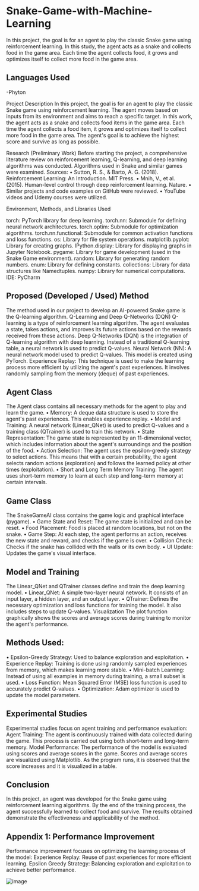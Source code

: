 # Snake-Game-with-Machine-Learning
In this project, the goal is for an agent to play the classic Snake game using reinforcement learning. In this study, the agent acts as a snake and collects food in the game area. Each time the agent collects food, it grows and optimizes itself to collect more food in the game area.
## Languages Used
-Phyton 


Project Description
In this project, the goal is for an agent to play the classic Snake game using reinforcement learning. The agent moves based on inputs from its environment and aims to reach a specific target. In this work, the agent acts as a snake and collects food items in the game area. Each time the agent collects a food item, it grows and optimizes itself to collect more food in the game area. The agent's goal is to achieve the highest score and survive as long as possible.

Research (Preliminary Work)
Before starting the project, a comprehensive literature review on reinforcement learning, Q-learning, and deep learning algorithms was conducted. Algorithms used in Snake and similar games were examined.
Sources:
• Sutton, R. S., & Barto, A. G. (2018). Reinforcement Learning: An Introduction. MIT Press.
• Mnih, V., et al. (2015). Human-level control through deep reinforcement learning. Nature.
• Similar projects and code examples on GitHub were reviewed.
• YouTube videos and Udemy courses were utilized.

Environment, Methods, and Libraries Used

torch: PyTorch library for deep learning.
torch.nn: Submodule for defining neural network architectures.
torch.optim: Submodule for optimization algorithms.
torch.nn.functional: Submodule for common activation functions and loss functions.
os: Library for file system operations.
matplotlib.pyplot: Library for creating graphs.
IPython.display: Library for displaying graphs in Jupyter Notebook.
pygame: Library for game development (used in the Snake Game environment).
random: Library for generating random numbers.
enum: Library for defining constants.
collections: Library for data structures like Namedtuples.
numpy: Library for numerical computations.
IDE: PyCharm


Proposed (Developed / Used) Method
-------------------------------------
The method used in our project to develop an AI-powered Snake game is the Q-learning algorithm.
Q-Learning and Deep Q-Networks (DQN)
Q-learning is a type of reinforcement learning algorithm. The agent evaluates a state, takes actions, and improves its future actions based on the rewards received from these actions.
Deep Q-Networks (DQN) is the integration of Q-learning algorithm with deep learning. Instead of a traditional Q-learning table, a neural network is used to predict Q-values.
Neural Network (NN): A neural network model used to predict Q-values. This model is created using PyTorch.
Experience Replay: This technique is used to make the learning process more efficient by utilizing the agent's past experiences. It involves randomly sampling from the memory (deque) of past experiences.

Agent Class
------------
The Agent class contains all necessary methods for the agent to play and learn the game.
• Memory: A deque data structure is used to store the agent's past experiences. This enables experience replay.
• Model and Training: A neural network (Linear_QNet) is used to predict Q-values and a training class (QTrainer) is used to train this network.
• State Representation: The game state is represented by an 11-dimensional vector, which includes information about the agent's surroundings and the position of the food.
• Action Selection: The agent uses the epsilon-greedy strategy to select actions. This means that with a certain probability, the agent selects random actions (exploration) and follows the learned policy at other times (exploitation).
• Short and Long Term Memory Training: The agent uses short-term memory to learn at each step and long-term memory at certain intervals.

Game Class
------------
The SnakeGameAI class contains the game logic and graphical interface (pygame).
• Game State and Reset: The game state is initialized and can be reset.
• Food Placement: Food is placed at random locations, but not on the snake.
• Game Step: At each step, the agent performs an action, receives the new state and reward, and checks if the game is over.
• Collision Check: Checks if the snake has collided with the walls or its own body.
• UI Update: Updates the game's visual interface.

Model and Training
--------------------
The Linear_QNet and QTrainer classes define and train the deep learning model.
• Linear_QNet: A simple two-layer neural network. It consists of an input layer, a hidden layer, and an output layer.
• QTrainer: Defines the necessary optimization and loss functions for training the model. It also includes steps to update Q-values.
Visualization
The plot function graphically shows the scores and average scores during training to monitor the agent's performance.

Methods Used:
-----------------
• Epsilon-Greedy Strategy: Used to balance exploration and exploitation.
• Experience Replay: Training is done using randomly sampled experiences from memory, which makes learning more stable.
• Mini-batch Learning: Instead of using all examples in memory during training, a small subset is used.
• Loss Function: Mean Squared Error (MSE) loss function is used to accurately predict Q-values.
• Optimization: Adam optimizer is used to update the model parameters.

Experimental Studies
----------------------
Experimental studies focus on agent training and performance evaluation:
Agent Training: The agent is continuously trained with data collected during the game. This process is carried out using both short-term and long-term memory.
Model Performance: The performance of the model is evaluated using scores and average scores in the game. Scores and average scores are visualized using Matplotlib. As the program runs, it is observed that the score increases and it is visualized in a table.

Conclusion
------------
In this project, an agent was developed for the Snake game using reinforcement learning algorithms. By the end of the training process, the agent successfully learned to collect food and survive. The results obtained demonstrate the effectiveness and applicability of the method.


Appendix 1: Performance Improvement
--------------------------------------
Performance improvement focuses on optimizing the learning process of the model:
Experience Replay: Reuse of past experiences for more efficient learning.
Epsilon Greedy Strategy: Balancing exploration and exploitation to achieve better performance.

![image](https://github.com/iremnursener/Snake-Game-with-Machine-Learning/assets/119794427/1e19fa53-6668-4fdb-af0a-b143e8c3cc27)




